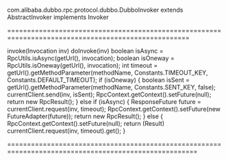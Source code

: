 
com.alibaba.dubbo.rpc.protocol.dubbo.DubboInvoker<T> extends AbstractInvoker<T> implements Invoker<T>



====================================================================================================

invoke(Invocation inv)
	doInvoke(inv)
		boolean isAsync = RpcUtils.isAsync(getUrl(), invocation);
        boolean isOneway = RpcUtils.isOneway(getUrl(), invocation);
        int timeout = getUrl().getMethodParameter(methodName, Constants.TIMEOUT_KEY, Constants.DEFAULT_TIMEOUT);
        if (isOneway) {
            boolean isSent = getUrl().getMethodParameter(methodName, Constants.SENT_KEY, false);
            currentClient.send(inv, isSent);
            RpcContext.getContext().setFuture(null);
            return new RpcResult();
        } else if (isAsync) {
            ResponseFuture future = currentClient.request(inv, timeout);
            RpcContext.getContext().setFuture(new FutureAdapter<Object>(future));
            return new RpcResult();
        } else {
            RpcContext.getContext().setFuture(null);
            return (Result) currentClient.request(inv, timeout).get();
        }








======================================================================================================




